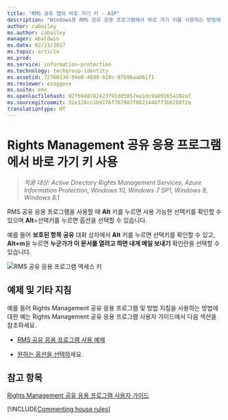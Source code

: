 ```yaml
---
title: "RMS 공유 앱의 바로 가기 키 - AIP"
description: "Windows용 RMS 공유 응용 프로그램에서 바로 가기 키를 사용하는 방법에 대한 지침을 제공합니다."
author: cabailey
ms.author: cabailey
manager: mbaldwin
ms.date: 02/23/2017
ms.topic: article
ms.prod: 
ms.service: information-protection
ms.technology: techgroup-identity
ms.assetid: 72760134-94e0-4699-b20c-07b96aa061f1
ms.reviewer: esaggese
ms.suite: ems
ms.openlocfilehash: 92fb948782423f91dd5057ee1dc9a89165a102af
ms.sourcegitcommit: 31e128cc1b917bf767987f0b2144b7f3b6288f2e
translationtype: HT
---
```

# <a name="use-keyboard-shortcuts-in-the-rights-management-sharing-application"></a>Rights Management 공유 응용 프로그램에서 바로 가기 키 사용

>*적용 대상: Active Directory Rights Management Services, Azure Information Protection, Windows 10, Windows 7 SP1, Windows 8, Windows 8.1*

RMS 공유 응용 프로그램을 사용할 때 **Alt** 키를 누르면 사용 가능한 선택키를 확인할 수 있으며 **Alt**+선택키를 누르면 옵션을 선택할 수 있습니다.

예를 들어 **보호된 항목 공유** 대화 상자에서 **Alt** 키를 누르면 선택키를 확인할 수 있고, **Alt+m**을 누르면 **누군가가 이 문서를 열려고 하면 내게 메일 보내기** 확인란을 선택할 수 있습니다.

![RMS 공유 응용 프로그램 액세스 키](../media/ADRMS_MSRMSApp_AccessKeys.png)

## <a name="examples-and-other-instructions"></a>예제 및 기타 지침
예를 들어 Rights Management 공유 응용 프로그램 및 방법 지침을 사용하는 방법에 대한 예는 Rights Management 공유 응용 프로그램 사용자 가이드에서 다음 섹션을 참조하세요.

-   [RMS 공유 응용 프로그램 사용 예제](sharing-app-user-guide.md#examples-for-using-the-rms-sharing-application)

-   [원하는 옵션을 선택하](sharing-app-user-guide.md#what-do-you-want-to-do)세요.

## <a name="see-also"></a>참고 항목
[Rights Management 공유 응용 프로그램 사용자 가이드](sharing-app-user-guide.md)

[!INCLUDE[Commenting house rules](../includes/houserules.md)]